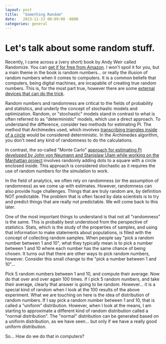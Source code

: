 ```yaml
---
layout: post
title:  "Something Random"
date:   2023-11-23 00:09:00 -0800
categories: general
---
```

 
# Let's talk about some random stuff.

Recently, I came across a (very short) book by Andy Weir called Randomize.  You can [get if for free from Amazon](https://www.amazon.com/Randomize-Forward-collection-Andy-Weir-ebook/dp/B07VDJBKNJ).  I won't spoil it for you, but a main theme in the book is random numbers... or really the illusion of random numbers when it comes to computers.  It is a common beliefe that computers, being digital machines, are incapabile of creating true random numbers.  This is, for the most part true, however there are some [external devices that can do the trick](https://www.amazon.com/TrueRNG-V3-Hardware-Random-Generator/dp/B01KR2JHTA).

Random numbers and randomness are critical to the fields of probability and statistics, and underly the concept of stochastic models and optimization.  Random, or "stochastic" models stand in contrast to what is often referred to as "deterministic" models, which use a direct approach.  To understand the difference, consider two methods for estimating PI.  The method that Archimedes used, which involves [transcribing triangles inside of a circle](https://arxiv.org/pdf/2008.07995.pdf) would be considered deterministic.  In the Archimedes algorithm, you don't need any kind of randomness to do the calculations.

In contrast, the so-called "Monte Carlo" [approach for estimating Pi developed by John von Neumann and Stanislaw Ulam while working on the Manhattan project](https://sites.google.com/a/vt.edu/monte-carlo-simulation/history) involves randomly adding dots to a square with a circle enclosed inside.  This approach is considered stochastic as it requires the use of random numbers for the simulation to work.

In the field of analytics, we often rely on randomness (or the assumption of randomness) as we come up with estimates.  However, randomness can also provide huge challenges.  Things that are truly random are, by definition NOT predictable.  The problem that is often faced by data scientists is to try and predict things that are really not predictable.  We will come back to this later.

One of the most important things to understand is that not all "randomness" is the same.  This is probably best understood from the perspective of statistics.  Stats, which is the study of the properties of samples, and using that information to make statements about populations, is filled with the concept of collecting random samples.  When people say "pick a random number between 1 and 10", what they typically mean is to pick a number between 1 and 10 where each number has the same chance of being chosen.  It turns out that there are other ways to pick random numbers, however.  Consider this small change to the "pick a number between 1 and 10"...

Pick 5 random numbers between 1 and 10, and compute their average.  Now do that over and over again 100 times.  If I pick 5 random numbers, and take their average, clearly that answer is going to be random.  However... it is a special kind of random when I look at the 100 results of the above experiment.  What we are touching on here is the idea of distribution of random numbers.  If I say pick a random number between 1 and 10, that is called a "uniform" distribution.  However, when I look at the means, I am starting to approximate a different kind of random distribution called a "normal distribution".  The "normal" distribution can be generated based on a uniform distribution, as we have seen... but only if we have a really good uniform distribution.

So...  How do we do that in computers?